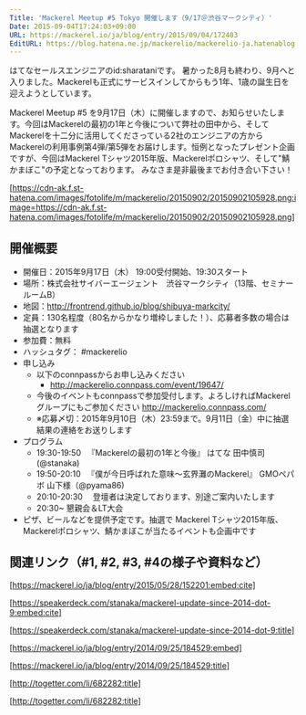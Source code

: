 ```yaml
---
Title: 'Mackerel Meetup #5 Tokyo 開催します（9/17＠渋谷マークシティ）'
Date: 2015-09-04T17:24:03+09:00
URL: https://mackerel.io/ja/blog/entry/2015/09/04/172403
EditURL: https://blog.hatena.ne.jp/mackerelio/mackerelio-ja.hatenablog.mackerel.io/atom/entry/6653458415119859090
---
```


はてなセールスエンジニアのid:sharataniです。
暑かった8月も終わり、9月へと入りました。Mackerelも正式にサービスインしてからもう1年、1歳の誕生日を迎えようとしています。

Mackerel Meetup #5 を9月17日（木）に開催しますので、お知らせいたします。今回はMackerelの最初の1年と今後について弊社の田中から、そしてMackerelを十二分に活用してくださっている2社のエンジニアの方からMackerelの利用事例第4弾/第5弾をお届けします。恒例となったプレゼント企画ですが、今回はMackerel Tシャツ2015年版、Mackerelポロシャツ、そして"鯖かまぼこ"の予定となっております。
みなさま是非最後までお付き合い下さい！


[https://cdn-ak.f.st-hatena.com/images/fotolife/m/mackerelio/20150902/20150902105928.png:image=https://cdn-ak.f.st-hatena.com/images/fotolife/m/mackerelio/20150902/20150902105928.png]


## 開催概要
- 開催日：2015年9月17日（木） 19:00受付開始、19:30スタート
- 場所：株式会社サイバーエージェント　渋谷マークシティ（13階、セミナールームB）
- 地図：http://frontrend.github.io/blog/shibuya-markcity/
- 定員：130名程度（80名からかなり増枠しました！）、応募者多数の場合は抽選となります
- 参加費：無料
- ハッシュタグ： #mackerelio
- 申し込み
  + 以下のconnpassからお申し込みください
    + http://mackerelio.connpass.com/event/19647/
  + 今後のイベントもconnpassで参加受付します。よろしければMackerelグループにもご参加ください http://mackerelio.connpass.com/
  + ※応募〆切：2015年9月10日（木）23:59まで。9月11日（金）中に抽選結果の連絡をお送りします
- プログラム
  + 19:30-19:50 　『Mackerelの最初の1年と今後』 はてな 田中慎司(@stanaka)
  + 19:50-20:10 　『僕が今日呼ばれた意味〜玄界灘のMackerel』 GMOペパボ 山下様（@pyama86)
  + 20:10-20:30 　登壇者は決定しております、別途ご案内いたします
  + 20:30~ 懇親会＆LT大会
- ピザ、ビールなどを提供予定です。抽選で Mackerel Tシャツ2015年版、Mackerelポロシャツ、鯖かまぼこが当たるイベントも企画中です


## 関連リンク（#1, #2, #3, #4の様子や資料など）
[https://mackerel.io/ja/blog/entry/2015/05/28/152201:embed:cite]

[https://speakerdeck.com/stanaka/mackerel-update-since-2014-dot-9:embed:cite]

[https://speakerdeck.com/stanaka/mackerel-update-since-2014-dot-9:title]

[https://mackerel.io/ja/blog/entry/2014/09/25/184529:embed]

[https://mackerel.io/ja/blog/entry/2014/09/25/184529:title]

[http://togetter.com/li/682282:title]

[http://togetter.com/li/682282:title]
